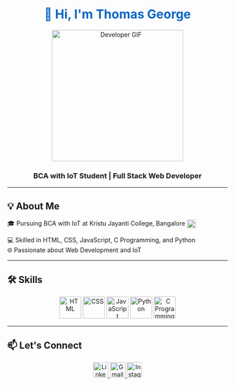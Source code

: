 <h1 align="center" style="color:#0a66c2;">
  👋 Hi, I'm Thomas George
</h1>

<p align="center">
  <img src="https://media.giphy.com/media/v1.Y2lkPTc5MGI3NjExMDV4b24zMnF0ejQ3Zmg5NGlsdXFuamxxY2wwdGNpM2RhZ2o2ZG12NyZlcD12MV9naWZzX3NlYXJjaCZjdD1n/3ohc10GA6j4XrLWzZK/giphy.gif" alt="Developer GIF" width="300"/>
</p>

<h3 align="center">BCA with IoT Student | Full Stack Web Developer</h3>

---

## 💡 About Me

🎓 Pursuing BCA with IoT at Kristu Jayanti College, Bangalore
<img src="https://upload.wikimedia.org/wikipedia/commons/6/62/Kristu-Jayanti-College-Logo.png" alt="Kristu Jayanti College" width="20" style="vertical-align:middle;"/>

💻 Skilled in HTML, CSS, JavaScript, C Programming, and Python  
🌐 Passionate about Web Development and IoT  

---

## 🛠️ Skills

<p align="center">
  <img src="https://cdn.jsdelivr.net/gh/devicons/devicon/icons/html5/html5-original.svg" width="50" alt="HTML" />
  <img src="https://cdn.jsdelivr.net/gh/devicons/devicon/icons/css3/css3-original.svg" width="50" alt="CSS" />
  <img src="https://cdn.jsdelivr.net/gh/devicons/devicon/icons/javascript/javascript-original.svg" width="50" alt="JavaScript" />
  <img src="https://cdn.jsdelivr.net/gh/devicons/devicon/icons/python/python-original.svg" width="50" alt="Python" />
  <img src="https://cdn.jsdelivr.net/gh/devicons/devicon/icons/c/c-original.svg" width="50" alt="C Programming" />
</p>

---

## 📫 Let's Connect

<p align="center">
  <a href="https://www.linkedin.com/in/thomasg-career" target="_blank" rel="noopener noreferrer">
    <img src="https://img.shields.io/badge/LinkedIn-0077B5?style=for-the-badge&logo=linkedin&logoColor=white" alt="LinkedIn" height="35"/>
  </a>
  <a href="mailto:thomasg.career@gmail.com?subject=Hello%20Thomas" >
    <img src="https://img.shields.io/badge/Gmail-D14836?style=for-the-badge&logo=gmail&logoColor=white" alt="Gmail" height="35"/>
  </a>
  <a href="https://www.instagram.com/th0masge0rge?igsh=NTFhZ250ZG00cnEx" target="_blank" rel="noopener noreferrer">
    <img src="https://img.shields.io/badge/Instagram-E4405F?style=for-the-badge&logo=instagram&logoColor=white" alt="Instagram" height="35"/>
  </a>
</p>
